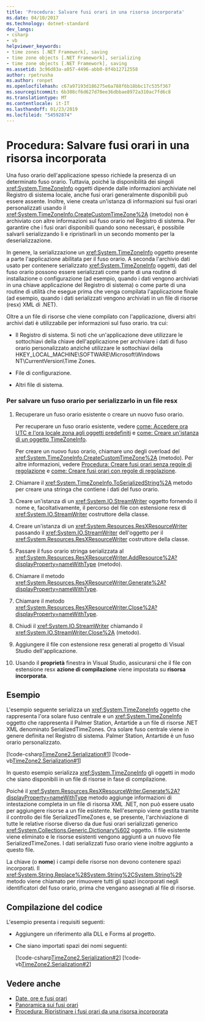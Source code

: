 ```yaml
---
title: 'Procedura: Salvare fusi orari in una risorsa incorporata'
ms.date: 04/10/2017
ms.technology: dotnet-standard
dev_langs:
- csharp
- vb
helpviewer_keywords:
- time zones [.NET Framework], saving
- time zone objects [.NET Framework], serializing
- time zone objects [.NET Framework], saving
ms.assetid: 3c96d83a-a057-4496-abb0-8f4b12712558
author: rpetrusha
ms.author: ronpet
ms.openlocfilehash: c67a97193d186275e6a788f6b18bbc17c535f367
ms.sourcegitcommit: 6b308cf6d627d78ee36dbbae8972a310ac7fd6c8
ms.translationtype: MT
ms.contentlocale: it-IT
ms.lasthandoff: 01/23/2019
ms.locfileid: "54592874"
---
```

# <a name="how-to-save-time-zones-to-an-embedded-resource"></a>Procedura: Salvare fusi orari in una risorsa incorporata

Una fuso orario dell'applicazione spesso richiede la presenza di un determinato fuso orario. Tuttavia, poiché la disponibilità dei singoli <xref:System.TimeZoneInfo> oggetti dipende dalle informazioni archiviate nel Registro di sistema locale, anche fusi orari generalmente disponibili può essere assente. Inoltre, viene creata un'istanza di informazioni sui fusi orari personalizzati usando il <xref:System.TimeZoneInfo.CreateCustomTimeZone%2A> (metodo) non è archiviato con altre informazioni sul fuso orario nel Registro di sistema. Per garantire che i fusi orari disponibili quando sono necessari, è possibile salvarli serializzando li e ripristinarli in un secondo momento per la deserializzazione.

In genere, la serializzazione un <xref:System.TimeZoneInfo> oggetto presente a parte l'applicazione abilitata per il fuso orario. A seconda l'archivio dati usato per contenere serializzato <xref:System.TimeZoneInfo> oggetti, dati del fuso orario possono essere serializzati come parte di una routine di installazione o configurazione (ad esempio, quando i dati vengono archiviati in una chiave applicazione del Registro di sistema) o come parte di una routine di utilità che esegue prima che venga compilata l'applicazione finale (ad esempio, quando i dati serializzati vengono archiviati in un file di risorse (resx) XML di .NET).

Oltre a un file di risorse che viene compilato con l'applicazione, diversi altri archivi dati è utilizzabile per informazioni sul fuso orario. tra cui:

* Il Registro di sistema. Si noti che un'applicazione deve utilizzare le sottochiavi della chiave dell'applicazione per archiviare i dati di fuso orario personalizzato anziché utilizzare le sottochiavi della HKEY_LOCAL_MACHINE\SOFTWARE\Microsoft\Windows NT\CurrentVersion\Time Zones.

* File di configurazione.

* Altri file di sistema.

### <a name="to-save-a-time-zone-by-serializing-it-to-a-resx-file"></a>Per salvare un fuso orario per serializzarlo in un file resx

1. Recuperare un fuso orario esistente o creare un nuovo fuso orario.

   Per recuperare un fuso orario esistente, vedere [come: Accedere ora UTC e l'ora locale zona agli oggetti predefiniti](../../../docs/standard/datetime/access-utc-and-local.md) e [come: Creare un'istanza di un oggetto TimeZoneInfo](../../../docs/standard/datetime/instantiate-time-zone-info.md).

   Per creare un nuovo fuso orario, chiamare uno degli overload del <xref:System.TimeZoneInfo.CreateCustomTimeZone%2A> (metodo). Per altre informazioni, vedere [Procedura: Creare fusi orari senza regole di regolazione](../../../docs/standard/datetime/create-time-zones-without-adjustment-rules.md) e [come: Creare fusi orari con regole di regolazione](../../../docs/standard/datetime/create-time-zones-with-adjustment-rules.md).

2. Chiamare il <xref:System.TimeZoneInfo.ToSerializedString%2A> metodo per creare una stringa che contiene i dati del fuso orario.

3. Creare un'istanza di un <xref:System.IO.StreamWriter> oggetto fornendo il nome e, facoltativamente, il percorso del file con estensione resx di <xref:System.IO.StreamWriter> costruttore della classe.

4. Creare un'istanza di un <xref:System.Resources.ResXResourceWriter> passando il <xref:System.IO.StreamWriter> dell'oggetto per il <xref:System.Resources.ResXResourceWriter> costruttore della classe.

5. Passare il fuso orario stringa serializzata al <xref:System.Resources.ResXResourceWriter.AddResource%2A?displayProperty=nameWithType> (metodo).

6. Chiamare il metodo <xref:System.Resources.ResXResourceWriter.Generate%2A?displayProperty=nameWithType>.

7. Chiamare il metodo <xref:System.Resources.ResXResourceWriter.Close%2A?displayProperty=nameWithType>.

8. Chiudi il <xref:System.IO.StreamWriter> chiamando il <xref:System.IO.StreamWriter.Close%2A> (metodo).

9. Aggiungere il file con estensione resx generati al progetto di Visual Studio dell'applicazione.

10. Usando il **proprietà** finestra in Visual Studio, assicurarsi che il file con estensione resx **azione di compilazione** viene impostata su **risorsa incorporata**.

## <a name="example"></a>Esempio

L'esempio seguente serializza un <xref:System.TimeZoneInfo> oggetto che rappresenta l'ora solare fuso centrale e un <xref:System.TimeZoneInfo> oggetto che rappresenta il Palmer Station, Antartide a un file di risorse .NET XML denominato SerializedTimeZones. Ora solare fuso centrale viene in genere definita nel Registro di sistema. Palmer Station, Antartide è un fuso orario personalizzato.

[!code-csharp[TimeZone2.Serialization#1](../../../samples/snippets/csharp/VS_Snippets_CLR/TimeZone2.Serialization/cs/SerializeTimeZoneData.cs#1)]
[!code-vb[TimeZone2.Serialization#1](../../../samples/snippets/visualbasic/VS_Snippets_CLR/TimeZone2.Serialization/vb/SerializeTimeZoneData.vb#1)]

In questo esempio serializza <xref:System.TimeZoneInfo> gli oggetti in modo che siano disponibili in un file di risorse in fase di compilazione.

Poiché il <xref:System.Resources.ResXResourceWriter.Generate%2A?displayProperty=nameWithType> metodo aggiunge informazioni di intestazione completa in un file di risorsa XML .NET, non può essere usato per aggiungere risorse a un file esistente. Nell'esempio viene gestita tramite il controllo dei file SerializedTimeZones e, se presente, l'archiviazione di tutte le relative risorse diverso da due fusi orari serializzati generico <xref:System.Collections.Generic.Dictionary%602> oggetto. Il file esistente viene eliminato e le risorse esistenti vengono aggiunti a un nuovo file SerializedTimeZones. I dati serializzati fuso orario viene inoltre aggiunto a questo file.

La chiave (o **nome**) i campi delle risorse non devono contenere spazi incorporati. Il <xref:System.String.Replace%28System.String%2CSystem.String%29> metodo viene chiamato per rimuovere tutti gli spazi incorporati negli identificatori del fuso orario, prima che vengano assegnati al file di risorse.

## <a name="compiling-the-code"></a>Compilazione del codice

L'esempio presenta i requisiti seguenti:

* Aggiungere un riferimento alla DLL e Forms al progetto.

* Che siano importati spazi dei nomi seguenti:

  [!code-csharp[TimeZone2.Serialization#2](../../../samples/snippets/csharp/VS_Snippets_CLR/TimeZone2.Serialization/cs/SerializeTimeZoneData.cs#2)]
  [!code-vb[TimeZone2.Serialization#2](../../../samples/snippets/visualbasic/VS_Snippets_CLR/TimeZone2.Serialization/vb/SerializeTimeZoneData.vb#2)]

## <a name="see-also"></a>Vedere anche

- [Date, ore e fusi orari](../../../docs/standard/datetime/index.md)
- [Panoramica sui fusi orari](../../../docs/standard/datetime/time-zone-overview.md)
- [Procedura: Ripristinare i fusi orari da una risorsa incorporata](../../../docs/standard/datetime/restore-time-zones-from-an-embedded-resource.md)
